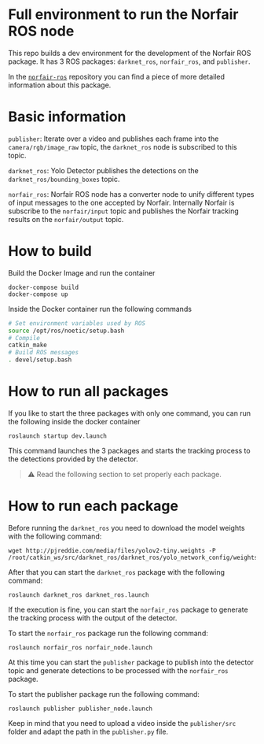 # Full environment to run the Norfair ROS node

This repo builds a dev environment for the development of the Norfair ROS package. It has 3 ROS packages: `darknet_ros`, `norfair_ros`, and `publisher`.

In the [`norfair-ros`](https://github.com/tryolabs/norfair-ros) repository you can find a piece of more detailed information about this package.

# Basic information

`publisher`: Iterate over a video and publishes each frame into the `camera/rgb/image_raw` topic, the `darknet_ros` node is subscribed to this topic.

`darknet_ros`: Yolo Detector publishes the detections on the `darknet_ros/bounding_boxes` topic.

`norfair_ros`: Norfair ROS node has a converter node to unify different types of input messages to the one accepted by Norfair. Internally Norfair is subscribe to the `norfair/input` topic and publishes the Norfair tracking results on the `norfair/output` topic.

# How to build

Build the Docker Image and run the container

```
docker-compose build
docker-compose up
```

Inside the Docker container run the following commands

```sh
# Set environment variables used by ROS
source /opt/ros/noetic/setup.bash
# Compile
catkin_make
# Build ROS messages
. devel/setup.bash
```

# How to run all packages

If you like to start the three packages with only one command, you can run the following inside the docker container

```
roslaunch startup dev.launch
```

This command launches the 3 packages and starts the tracking process to the detections provided by the detector.

> :warning: Read the following section to set properly each package.

# How to run each package

Before running the `darknet_ros` you need to download the model weights with the following command:

```
wget http://pjreddie.com/media/files/yolov2-tiny.weights -P /root/catkin_ws/src/darknet_ros/darknet_ros/yolo_network_config/weights
```

After that you can start the `darknet_ros` package with the following command:

```
roslaunch darknet_ros darknet_ros.launch
```

If the execution is fine, you can start the `norfair_ros` package to generate the tracking process with the output of the detector.

To start the `norfair_ros` package run the following command:

```
roslaunch norfair_ros norfair_node.launch
```

At this time you can start the `publisher` package to publish into the detector topic and generate detections to be processed with the `norfair_ros` package.

To start the publisher package run the following command:

```
roslaunch publisher publisher_node.launch
```

Keep in mind that you need to upload a video inside the `publisher/src` folder and adapt the path in the `publisher.py` file.
